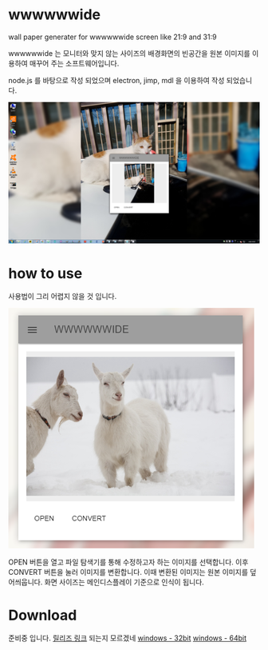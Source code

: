 # wwwwwwide
wall paper generater for wwwwwwide screen like 21:9 and 31:9

wwwwwwide 는 모니터와 맞지 않는 사이즈의 배경화면의 빈공간을 원본 이미지를 이용하여 매꾸어 주는 소프트웨어입니다.

node.js 를 바탕으로 작성 되었으며 electron, jimp, mdl 을 이용하여 작성 되었습니다.

![sample1](content/wwwide4.PNG)

# how to use

사용법이 그리 어렵지 않을 것 입니다.

![UI](content/UI.PNG)

OPEN 버튼을 열고 파일 탐색기를 통해 수정하고자 하는 이미지를 선택합니다.
이후 CONVERT 버튼을 눌러 이미지를 변환합니다.
이때 변환된 이미지는 원본 이미지를 덮어씌웁니다.
화면 사이즈는 메인디스플레이 기준으로 인식이 됩니다.

# Download

준비중 입니다.
[릴리즈 링크](https://github.com/keepworking/wwwwwwide/releases)
되는지 모르겠네
[windows - 32bit](https://github.com/keepworking/wwwwwwide/releases/download/1.0/win32.wwwwwwide.Setup.1.0.0.exe)
[windows - 64bit](https://github.com/keepworking/wwwwwwide/releases/download/1.0/win64.wwwwwwide.Setup.1.0.0.exe)
